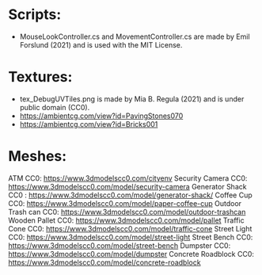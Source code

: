 # Scripts:
- MouseLookController.cs and MovementController.cs are made by Emil Forslund (2021) and is used with the MIT License.

# Textures:
- tex_DebugUVTiles.png is made by Mia B. Regula (2021) and is under public domain (CC0).
- https://ambientcg.com/view?id=PavingStones070
- https://ambientcg.com/view?id=Bricks001


# Meshes:
ATM CC0: https://www.3dmodelscc0.com/cityenv
Security Camera CC0: https://www.3dmodelscc0.com/model/security-camera
Generator Shack CC0 : https://www.3dmodelscc0.com/model/generator-shack/
Coffee Cup CC0: https://www.3dmodelscc0.com/model/paper-coffee-cup
Outdoor Trash can CC0: https://www.3dmodelscc0.com/model/outdoor-trashcan
Wooden Pallet CC0: https://www.3dmodelscc0.com/model/pallet
Traffic Cone CC0: https://www.3dmodelscc0.com/model/traffic-cone
Street Light CC0: https://www.3dmodelscc0.com/model/street-light
Street Bench CC0: https://www.3dmodelscc0.com/model/street-bench
Dumpster CC0: https://www.3dmodelscc0.com/model/dumpster
Concrete Roadblock CC0: https://www.3dmodelscc0.com/model/concrete-roadblock